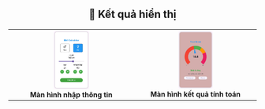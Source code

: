 <h2 align="center">📸 Kết quả hiển thị</h2>

<table align="center">
  <tr>
    <td align="center">
      <img src="main.jpg" alt="màn hình điền thông tin" width="30%"><br>
      <strong>Màn hình nhập thông tin</strong>
    </td>
    <td align="center">
      <img src="ketqua.jpg" alt="Kết quả tính toán" width="30%"><br>
      <strong>Màn hình kết quả tính toán</strong>
    </td>
  </tr>
</table>
